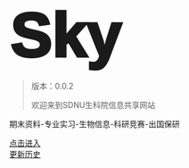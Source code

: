 <!-- _coverpage.md -->
<style>
.title {
    font-weight: 1000;
    font-size: 7rem;
    font-family: 'Arial';
}
</style>

<div class="title">Sky</div>


> 版本：0.0.2
> 
> 欢迎来到SDNU生科院信息共享网站

期末资料-专业实习-生物信息-科研竞赛-出国保研

[点击进入](README.md)   
[更新历史](changelog.md)
